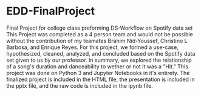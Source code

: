 # EDD-FinalProject
Final Project for college class preforming DS-Workflow on Spotify data set
This Project was completed as a 4 person team and would not be possible without the contribution of my teamates Brahim Nid-Youssef, Christino L Barbosa, and Enrique Reyes.
For this project, we formed a use-case, hypothesized, cleaned, analyzed, and concluded based on the Spotify data set given to us by our professor.
In summary, we explored the relationship of a song's duration and danceability to wether or not it was a "Hit."
This project was done on Python 3 and Jupyter Notebooks in it's entirety.
The finalized project is included in the HTML file, the presentation is included in the pptx file, and the raw code is included in the ipynb file.

